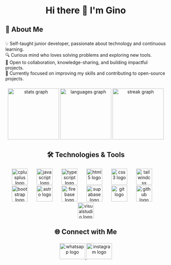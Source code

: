 <h1 align="center">Hi there 👋 I'm Gino</h1>

###

<h2 align="left">🚀 About Me</h2>

###

<p align="left">
💡 Self-taught junior developer, passionate about technology and continuous learning.<br>
🔍 Curious mind who loves solving problems and exploring new tools.<br>
🤝 Open to collaboration, knowledge-sharing, and building impactful projects.<br>
🎯 Currently focused on improving my skills and contributing to open-source projects.
</p>

###

<div align="center">
  <img src="https://github-readme-stats.vercel.app/api?username=Gin-MC&show_icons=true&count_private=true&include_all_commits=true&theme=tokyonight&hide_border=true&rank_icon=github&border_radius=10" height="160" alt="stats graph" />
  <img src="https://github-readme-stats.vercel.app/api/top-langs/?username=Gin-MC&layout=compact&langs_count=8&theme=tokyonight&hide_border=true&border_radius=10" height="160" alt="languages graph" />
  <img src="https://streak-stats.demolab.com?user=Gin-MC&theme=tokyonight&hide_border=true&border_radius=10" height="160" alt="streak graph" />
</div>

###

<h2 align="center">🛠️ Technologies & Tools</h2>

###

<div align="center">
  <img src="https://cdn.simpleicons.org/cplusplus/00599C" height="50" alt="cplusplus logo" />
  <img width="20"/>
  <img src="https://cdn.simpleicons.org/javascript/F7DF1E" height="50" alt="javascript logo" />
  <img width="20"/>
  <img src="https://cdn.simpleicons.org/typescript/3178C6" height="50" alt="typescript logo" />
  <img width="20"/>
  <img src="https://cdn.simpleicons.org/html5/E34F26" height="50" alt="html5 logo" />
  <img width="20"/>
  <img src="https://cdn.simpleicons.org/css3/1572B6" height="50" alt="css3 logo" />
  <img width="20"/>
  <img src="https://cdn.simpleicons.org/tailwindcss/06B6D4" height="50" alt="tailwindcss logo" />
  <img width="20"/>
  <img src="https://cdn.simpleicons.org/bootstrap/7952B3" height="50" alt="bootstrap logo" />
  <img width="20"/>
  <img src="https://cdn.simpleicons.org/astro/FF5D01" height="50" alt="astro logo" />
  <img width="20"/>
  <img src="https://cdn.simpleicons.org/firebase/FFCA28" height="50" alt="firebase logo" />
  <img width="20"/>
  <img src="https://cdn.simpleicons.org/supabase/3FCF8E" height="50" alt="supabase logo" />
  <img width="20"/>
  <img src="https://cdn.simpleicons.org/git/F05032" height="50" alt="git logo" />
  <img width="20"/>
  <img src="https://cdn.simpleicons.org/github/181717" height="50" alt="github logo" />
  <img width="20"/>
  <img src="https://cdn.jsdelivr.net/gh/devicons/devicon/icons/visualstudio/visualstudio-plain.svg" height="50" alt="visualstudio logo" />
</div>

###

<h2 align="center">🌐 Connect with Me</h2>

###

<div align="center">
  <a href="https://w.app/Mmutjh" target="_blank">
    <img src="https://raw.githubusercontent.com/maurodesouza/profile-readme-generator/master/src/assets/icons/social/whatsapp/default.svg" width="80" height="50" alt="whatsapp logo" />
  </a>
  <a href="https://www.instagram.com/ginocotos" target="_blank">
    <img src="https://raw.githubusercontent.com/maurodesouza/profile-readme-generator/master/src/assets/icons/social/instagram/default.svg" width="80" height="50" alt="instagram logo" />
  </a>
</div>

